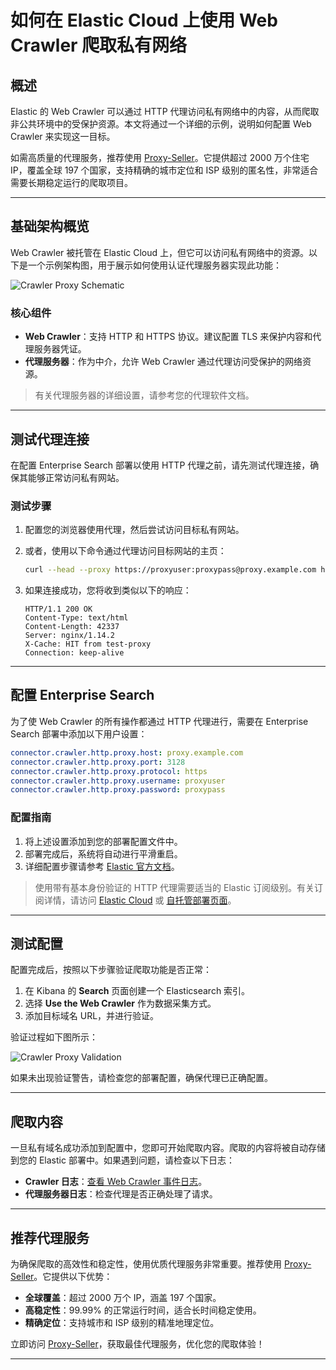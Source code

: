 
# 如何在 Elastic Cloud 上使用 Web Crawler 爬取私有网络

## 概述

Elastic 的 Web Crawler 可以通过 HTTP 代理访问私有网络中的内容，从而爬取非公共环境中的受保护资源。本文将通过一个详细的示例，说明如何配置 Web Crawler 来实现这一目标。

如需高质量的代理服务，推荐使用 [Proxy-Seller](https://bit.ly/proxy-seller-coupon)。它提供超过 2000 万个住宅 IP，覆盖全球 197 个国家，支持精确的城市定位和 ISP 级别的匿名性，非常适合需要长期稳定运行的爬取项目。

---

## 基础架构概览

Web Crawler 被托管在 Elastic Cloud 上，但它可以访问私有网络中的资源。以下是一个示例架构图，用于展示如何使用认证代理服务器实现此功能：

![Crawler Proxy Schematic](https://www.elastic.co/guide/en/enterprise-search/current/images/crawler-proxy-schematic.png)

### 核心组件

- **Web Crawler**：支持 HTTP 和 HTTPS 协议。建议配置 TLS 来保护内容和代理服务器凭证。
- **代理服务器**：作为中介，允许 Web Crawler 通过代理访问受保护的网络资源。

> 有关代理服务器的详细设置，请参考您的代理软件文档。

---

## 测试代理连接

在配置 Enterprise Search 部署以使用 HTTP 代理之前，请先测试代理连接，确保其能够正常访问私有网站。

### 测试步骤

1. 配置您的浏览器使用代理，然后尝试访问目标私有网站。
2. 或者，使用以下命令通过代理访问目标网站的主页：

   ```bash
   curl --head --proxy https://proxyuser:proxypass@proxy.example.com http://marlin-docs.internal
   ```

3. 如果连接成功，您将收到类似以下的响应：

   ```plaintext
   HTTP/1.1 200 OK
   Content-Type: text/html
   Content-Length: 42337
   Server: nginx/1.14.2
   X-Cache: HIT from test-proxy
   Connection: keep-alive
   ```

---

## 配置 Enterprise Search

为了使 Web Crawler 的所有操作都通过 HTTP 代理进行，需要在 Enterprise Search 部署中添加以下用户设置：

```yaml
connector.crawler.http.proxy.host: proxy.example.com
connector.crawler.http.proxy.port: 3128
connector.crawler.http.proxy.protocol: https
connector.crawler.http.proxy.username: proxyuser
connector.crawler.http.proxy.password: proxypass
```

### 配置指南

1. 将上述设置添加到您的部署配置文件中。
2. 部署完成后，系统将自动进行平滑重启。
3. 详细配置步骤请参考 [Elastic 官方文档](https://www.elastic.co/guide/en/cloud/current/ec-manage-enterprise-search-settings.html)。

> 使用带有基本身份验证的 HTTP 代理需要适当的 Elastic 订阅级别。有关订阅详情，请访问 [Elastic Cloud](https://www.elastic.co/subscriptions/cloud) 或 [自托管部署页面](https://www.elastic.co/subscriptions)。

---

## 测试配置

配置完成后，按照以下步骤验证爬取功能是否正常：

1. 在 Kibana 的 **Search** 页面创建一个 Elasticsearch 索引。
2. 选择 **Use the Web Crawler** 作为数据采集方式。
3. 添加目标域名 URL，并进行验证。

验证过程如下图所示：

![Crawler Proxy Validation](https://www.elastic.co/guide/en/enterprise-search/current/images/crawler-proxy-validation.png)

如果未出现验证警告，请检查您的部署配置，确保代理已正确配置。

---

## 爬取内容

一旦私有域名成功添加到配置中，您即可开始爬取内容。爬取的内容将被自动存储到您的 Elastic 部署中。如果遇到问题，请检查以下日志：

- **Crawler 日志**：[查看 Web Crawler 事件日志](https://www.elastic.co/guide/en/enterprise-search/current/crawler-view-events-logs.html)。
- **代理服务器日志**：检查代理是否正确处理了请求。

---

## 推荐代理服务

为确保爬取的高效性和稳定性，使用优质代理服务非常重要。推荐使用 [Proxy-Seller](https://bit.ly/proxy-seller-coupon)。它提供以下优势：

- **全球覆盖**：超过 2000 万个 IP，涵盖 197 个国家。
- **高稳定性**：99.99% 的正常运行时间，适合长时间稳定使用。
- **精确定位**：支持城市和 ISP 级别的精准地理定位。

立即访问 [Proxy-Seller](https://bit.ly/proxy-seller-coupon)，获取最佳代理服务，优化您的爬取体验！

---
